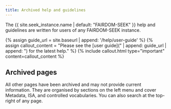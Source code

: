 ```yaml
---
title: Archived help and guidelines
---
```


The {{ site.seek_instance.name | default: "FAIRDOM-SEEK" }} help and guidelines are written for users of any FAIRDOM-SEEK instance.

{% assign guide_url = site.baseurl | append: '/help/user-guide' %}
{% assign callout_content = "Please see the [user guide](" | append: guide_url | append: ") for the latest help." %}
{% include callout.html type="important" content=callout_content %}


## Archived pages

All other pages have been archived and may not provide current information.
They are organised by sections on the left menu and cover Metadata, ISA, and controlled vocabularies. You can also search at the top-right of any page.
